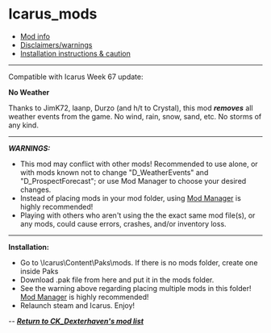 # Icarus_mods

* [Mod info](#mod)
* [Disclaimers/warnings](#warnings)
* [Installation instructions & caution](#install)

---

Compatible with Icarus Week 67 update:

<a name="mod">__No Weather__</a>

Thanks to JimK72, laanp, Durzo (and h/t to Crystal), this mod ***removes*** all weather events from the game. No wind, rain, snow, sand, etc. No storms of any kind.

---

<a name="warnings">*__WARNINGS:__*</a>

* This mod may conflict with other mods! Recommended to use alone, or with mods known not to change "D_WeatherEvents" and "D_ProspectForecast"; or use Mod Manager to choose your desired changes.
* Instead of placing mods in your mod folder, using [Mod Manager](https://github.com/Jimk72/Icarus_Software) is highly recommended!
* Playing with others who aren't using the the exact same mod file(s), or any mods, could cause errors, crashes, and/or inventory loss.

---

<a name="install">__Installation:__</a>

* Go to \Icarus\Content\Paks\mods. If there is no mods folder, create one inside Paks
* Download .pak file from here and put it in the mods folder.
* See the warning above regarding placing multiple mods in this folder! [Mod Manager](https://github.com/Jimk72/Icarus_Software) is highly recommended! 
* Relaunch steam and Icarus. Enjoy!

-- [*__Return to CK_Dexterhaven's mod list__*](https://github.com/ckdextergames/Icarus_mods)